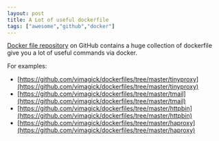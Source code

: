 ```yaml
---
layout: post
title: A Lot of useful dockerfile
tags: ["awesome","github","docker"]
---
```


[Docker file repository](https://github.com/vimagick/dockerfiles) on GitHub contains a huge collection of dockerfile give you a lot of useful commands via docker.

For examples:
- [https://github.com/vimagick/dockerfiles/tree/master/tinyproxy](https://github.com/vimagick/dockerfiles/tree/master/tinyproxy)
- [https://github.com/vimagick/dockerfiles/tree/master/tmail](https://github.com/vimagick/dockerfiles/tree/master/tmail)
- [https://github.com/vimagick/dockerfiles/tree/master/httpbin](https://github.com/vimagick/dockerfiles/tree/master/httpbin)
- [https://github.com/vimagick/dockerfiles/tree/master/haproxy](https://github.com/vimagick/dockerfiles/tree/master/haproxy) 